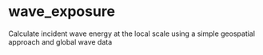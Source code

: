 # wave_exposure
Calculate incident wave energy at the local scale using a simple geospatial approach and global wave data
